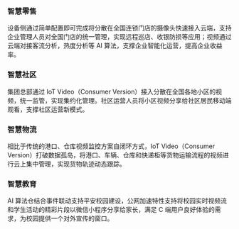 
### 智慧零售
设备侧通过简单配置即可完成将分散在全国连锁门店的摄像头快速接入云端，支持企业管理人员对全国门店的统一管理，实现远程巡店、收银防损等应用；视频通过云端对接客流分析，热度分析等 AI 算法，支撑企业智能化运营，提高企业收益率。

### 智慧社区
集团总部通过 IoT Video（Consumer Version）接入分散在全国各地小区的视频，统一监管，实现集约化管理。社区运营人员将小区视频分享给社区居民移动端观看，支撑社区运营新模式。

### 智慧物流
相比于传统的港口、仓库视频监控方案自闭环方式，IoT Video（Consumer Version）打破数据孤岛，将港口、车辆、仓库和快递柜等货物运输流程的视频进行云上集中管理，实现货物轨迹动态跟踪。

### 智慧教育
AI 算法仓结合事件联动支持平安校园建设，公网加速特性支持将校园实时视频流和学生活动的精彩片段以微信小程序分享给家长，满足 C 端用户良好体验的需求，为校园提供一个对外宣传的窗口。


